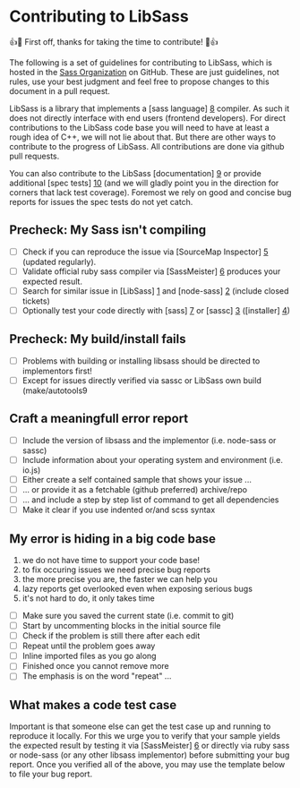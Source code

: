 # Contributing to LibSass

:+1::tada: First off, thanks for taking the time to contribute! :tada::+1:

The following is a set of guidelines for contributing to LibSass, which is hosted in the [Sass Organization](https://github.com/sass) on GitHub.
These are just guidelines, not rules, use your best judgment and feel free to propose changes to this document in a pull request.

LibSass is a library that implements a [sass language] [8] compiler. As such it does not directly interface with end users (frontend developers).
For direct contributions to the LibSass code base you will need to have at least a rough idea of C++, we will not lie about that.
But there are other ways to contribute to the progress of LibSass. All contributions are done via github pull requests.

You can also contribute to the LibSass [documentation] [9] or provide additional [spec tests] [10] (and we will gladly point you in the
direction for corners that lack test coverage). Foremost we rely on good and concise bug reports for issues the spec tests do not yet catch.

## Precheck: My Sass isn't compiling
- [ ] Check if you can reproduce the issue via [SourceMap Inspector] [5] (updated regularly).
- [ ] Validate official ruby sass compiler via [SassMeister] [6] produces your expected result.
- [ ] Search for similar issue in [LibSass] [1] and [node-sass] [2] (include closed tickets)
- [ ] Optionally test your code directly with [sass] [7] or [sassc] [3] ([installer] [4])

## Precheck: My build/install fails
- [ ] Problems with building or installing libsass should be directed to implementors first!
- [ ] Except for issues directly verified via sassc or LibSass own build (make/autotools9

## Craft a meaningfull error report
- [ ] Include the version of libsass and the implementor (i.e. node-sass or sassc)
- [ ] Include information about your operating system and environment (i.e. io.js)
- [ ] Either create a self contained sample that shows your issue ...
- [ ] ... or provide it as a fetchable (github preferred) archive/repo
- [ ] ... and include a step by step list of command to get all dependencies
- [ ] Make it clear if you use indented or/and scss syntax

## My error is hiding in a big code base
1. we do not have time to support your code base!
2. to fix occuring issues we need precise bug reports
3. the more precise you are, the faster we can help you
4. lazy reports get overlooked even when exposing serious bugs
5. it's not hard to do, it only takes time
- [ ] Make sure you saved the current state (i.e. commit to git)
- [ ] Start by uncommenting blocks in the initial source file
- [ ] Check if the problem is still there after each edit
- [ ] Repeat until the problem goes away
- [ ] Inline imported files as you go along
- [ ] Finished once you cannot remove more
- [ ] The emphasis is on the word "repeat" ...

## What makes a code test case

Important is that someone else can get the test case up and running to reproduce it locally. For this
we urge you to verify that your sample yields the expected result by testing it via [SassMeister] [6]
or directly via ruby sass or node-sass (or any other libsass implementor) before submitting your bug
report. Once you verified all of the above, you may use the template below to file your bug report.


[1]: https://github.com/sass/libsass/issues?utf8=%E2%9C%93&q=is%3Aissue
[2]: https://github.com/sass/node-sass/issues?utf8=%E2%9C%93&q=is%3Aissue
[3]: https://github.com/sass/sassc
[4]: http://libsass.ocbnet.ch/installer/
[5]: http://libsass.ocbnet.ch/srcmap/
[6]: http://www.sassmeister.com/
[7]: https://rubygems.org/gems/sass

[8]: http://sass-lang.com/
[9]: https://github.com/sass/libsass/tree/master/docs
[10]: https://github.com/sass/sass-spec
